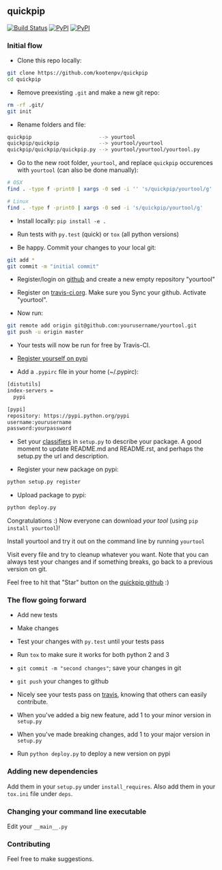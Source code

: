 ## quickpip

[![Build Status](https://travis-ci.org/kootenpv/quickpip.svg?branch=master)](https://travis-ci.org/kootenpv/quickpip)
[![PyPI](https://img.shields.io/pypi/v/quickpip.svg?style=flat-square)](https://pypi.python.org/pypi/quickpip/)
[![PyPI](https://img.shields.io/pypi/pyversions/quickpip.svg?style=flat-square)](https://pypi.python.org/pypi/quickpip/)

### Initial flow

- Clone this repo locally:

```bash
git clone https://github.com/kootenpv/quickpip
cd quickpip
```

- Remove preexisting `.git` and make a new git repo:

```bash
rm -rf .git/
git init
```

- Rename folders and file:

```bash
quickpip                      --> yourtool
quickpip/quickpip             --> yourtool/yourtool
quickpip/quickpip/quickpip.py --> yourtool/yourtool/yourtool.py
```

- Go to the new root folder, `yourtool`, and replace `quickpip` occurences with `yourtool` (can also be done manually):

```bash
# OSX
find . -type f -print0 | xargs -0 sed -i '' 's/quickpip/yourtool/g'

# Linux
find . -type f -print0 | xargs -0 sed -i 's/quickpip/yourtool/g'
```

- Install locally: `pip install -e .`

- Run tests with `py.test` (quick) or `tox` (all python versions)

- Be happy. Commit your changes to your local git:

```bash
git add *
git commit -m "initial commit"
```
- Register/login on [github](https://github.com) and create a new empty repository "yourtool"

- Register on [travis-ci.org](https://travis-ci.org/). Make sure you Sync your github. Activate "yourtool".

- Now run:

```bash
git remote add origin git@github.com:yourusername/yourtool.git
git push -u origin master
```

- Your tests will now be run for free by Travis-CI.

- [Register yourself on pypi](https://pypi.python.org/pypi?%3Aaction=register_form)

- Add a `.pypirc` file in your home (~/.pypirc):

```bash
[distutils]
index-servers =
  pypi

[pypi]
repository: https://pypi.python.org/pypi
username:yourusername
password:yourpassword
```

- Set your [classifiers](https://pypi.python.org/pypi?%3Aaction=list_classifiers) in `setup.py` to describe your package. A good moment to update README.md and README.rst, and perhaps the setup.py the url and description.

- Register your new package on pypi:

```bash
python setup.py register
```

- Upload package to pypi:

```bash
python deploy.py
```

Congratulations :) Now everyone can download *your tool* (using `pip install yourtool`)!

Install yourtool and try it out on the command line by running `yourtool`

Visit every file and try to cleanup whatever you want. Note that you can always test your changes and if something breaks, go back to a previous version on git.

Feel free to hit that "Star" button on the [quickpip github](https://github.com/kootenpv/quickpip) :)

### The flow going forward

- Add new tests

- Make changes

- Test your changes with `py.test` until your tests pass

- Run `tox` to make sure it works for both python 2 and 3

- `git commit -m "second changes"`; save your changes in git

- `git push` your changes to github

- Nicely see your tests pass on [travis](https://travis-ci.org/kootenpv/yourtool), knowing that others can easily contribute.

- When you've added a big new feature, add 1 to your minor version in `setup.py`

- When you've made breaking changes, add 1 to your major version in `setup.py`

- Run `python deploy.py` to deploy a new version on pypi

### Adding new dependencies

Add them in your `setup.py` under `install_requires`. Also add them in your `tox.ini` file under `deps`.

### Changing your command line executable

Edit your `__main__.py`

### Contributing

Feel free to make suggestions.
